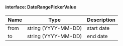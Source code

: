 
#### interface: DateRangePickerValue
Name | Type | Description
--- | --- | ---
from | string (YYYY-MM-DD) | start date
to | string (YYYY-MM-DD) | end date